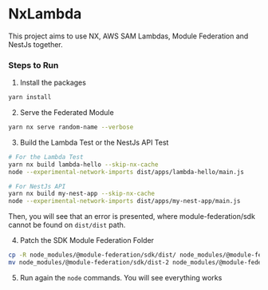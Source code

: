 # NxLambda

This project aims to use NX, AWS SAM Lambdas, Module Federation and NestJs together.

### Steps to Run

1. Install the packages

```bash
yarn install
```

2. Serve the Federated Module

```bash
yarn nx serve random-name --verbose
```

3. Build the Lambda Test or the NestJs API Test

```bash
# For the Lambda Test
yarn nx build lambda-hello --skip-nx-cache
node --experimental-network-imports dist/apps/lambda-hello/main.js

# For NestJs API
yarn nx build my-nest-app --skip-nx-cache
node --experimental-network-imports dist/apps/my-nest-app/main.js
```

Then, you will see that an error is presented, where module-federation/sdk cannot be found on `dist/dist` path.

4. Patch the SDK Module Federation Folder

```bash
cp -R node_modules/@module-federation/sdk/dist/ node_modules/@module-federation/sdk/dist-2
mv node_modules/@module-federation/sdk/dist-2 node_modules/@module-federation/sdk/dist/dist
```

5. Run again the `node` commands. You will see everything works